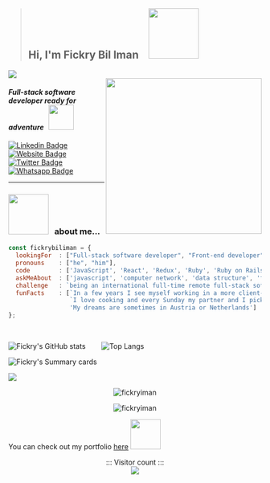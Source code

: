 > <h2> Hi, I'm Fickry Bil Iman &nbsp;&nbsp; <img src="https://media.giphy.com/media/wcC8VA7quA6G9pA8Iy/giphy.gif" width="100"></h2>


<img align="center" src="https://github.com/fickryiman/fickryiman/blob/main/banner.png">

<br>

<img align='right' src="https://media.giphy.com/media/SWoSkN6DxTszqIKEqv/giphy.gif" width="310">
<h4><em>Full-stack software developer ready for adventure</em> &nbsp; <img src="https://media.giphy.com/media/XGma2iRIHTKkwqRkFl/giphy.gif" width="50"></h4>

[![Linkedin Badge](https://img.shields.io/badge/LinkedIn-0077B5?style=for-the-badge&logo=linkedin&logoColor=white&link=https://www.linkedin.com/in/fickry-bil-iman/)](https://www.linkedin.com/in/fickry-bil-iman/)
[![Website Badge](https://img.shields.io/badge/website-000000?style=for-the-badge&logo=About.me&logoColor=white&link=https://fickrybiliman.com/)](https://fickrybiliman.com/)
[![Twitter Badge](https://img.shields.io/badge/Facebook-1877F2?style=for-the-badge&logo=facebook&logoColor=white&link=https://www.facebook.com/fickry.bil.iman/)](https://www.facebook.com/fickry.bil.iman/)
[![Whatsapp Badge](https://img.shields.io/badge/WhatsApp-25D366?style=for-the-badge&logo=whatsapp&logoColor=white&link=https://wa.me/6285305670089)](https://wa.me/6285305670089)

<hr>

### <img src="https://media.giphy.com/media/v1.Y2lkPTc5MGI3NjExNzUzYWQ2NDlkMDhjMjRkMDg0OTlmNjczMTQzYzIyMmIyMmU2NjEzZiZjdD1n/dwAVMCg9ICd4XG94MM/giphy.gif" width="80"> &nbsp; about me...  

```javascript
const fickrybiliman = {
  lookingFor  : ["Full-stack software developer", "Front-end developer", "Back-end developer"],
  pronouns    : ["he", "him"],
  code        : ['JavaScript', 'React', 'Redux', 'Ruby', 'Ruby on Rails', 'HTML/CSS', 'PostgreSQL', 'MongoDB'],
  askMeAbout  : ['javascript', 'computer network', 'data structure', 'food recipes', 'music', 'sport'],
  challenge   : `being an international full-time remote full-stack software developer`,
  funFacts    : [`In a few years I see myself working in a more client-facing role with the company`, 
                 `I love cooking and every Sunday my partner and I pick a new recipe to prepare together`,
                 'My dreams are sometimes in Austria or Netherlands']
};
```
<br>


![Fickry's GitHub stats](https://github-readme-stats.vercel.app/api?username=fickryiman&count_private=true&show_icons=true&theme=react) &nbsp;&nbsp;&nbsp;&nbsp;&nbsp;&nbsp; ![Top Langs](https://github-readme-stats.vercel.app/api/top-langs/?username=fickryiman&layout=compact&theme=react)

![Fickry's Summary cards](http://github-profile-summary-cards.vercel.app/api/cards/profile-details?username=fickryiman&theme=tokyonight)

![](http://github-profile-summary-cards.vercel.app/api/cards/repos-per-language?username=fickryiman&theme=nord_dark)

<p align="center"> 
  <img src="http://github-readme-streak-stats.herokuapp.com?user=fickryiman&theme=react" alt="fickryiman" />
</p>

<p align="center"> 
  <img src="https://github-profile-trophy.vercel.app/?username=fickryiman&theme=react" alt="fickryiman" />
</p>

<!-- <p align="center"> 
  <img src="https://github4life.herokuapp.com/fickryiman.gif?z=6" />
</p> -->

<p>
  You can check out my portfolio 
  <a href="https://fickrybiliman.com">here</a>
  <img src="https://media.giphy.com/media/cKPse5DZaptID3YAMK/giphy.gif" width="60">
</p>

<p align="center"> 
  ::: Visitor count ::: <br>
  <img src="https://profile-counter.glitch.me/fickryiman/count.svg" />
</p>

<!--
**fickryiman/fickryiman** is a ✨ _special_ ✨ repository because its `README.md` (this file) appears on your GitHub profile.

Here are some ideas to get you started:

- 🔭 I’m currently working on ...
- 🌱 I’m currently learning ...
- 👯 I’m looking to collaborate on ...
- 🤔 I’m looking for help with ...
- 💬 Ask me about ...
- 📫 How to reach me: ...
- 😄 Pronouns: ...
- ⚡ Fun fact: ...
-->


